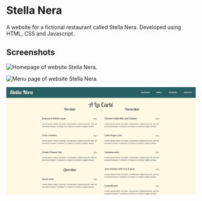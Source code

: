 # Stella Nera
A website for a fictional restaurant called Stella Nera. Developed using HTML, CSS and Javascript. 

## Screenshots
![Homepage of website Stella Nera.](https://github.com/marelpett/stella-nera/blob/main/screenshots/start.png)

![Menu page of website Stella Nera.](https://github.com/marelpett/stella-nera/blob/main/screenshots/menu-front.png)

![Menu list.](https://github.com/marelpett/stella-nera/blob/main/screenshots/menu.png)